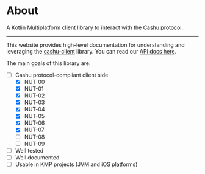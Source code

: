 # About
A Kotlin Multiplatform client library to interact with the [Cashu protocol].

---

This website provides high-level documentation for understanding and leveraging the [cashu-client] library. You can read our [API docs here].

The main goals of this library are:  

- [ ] Cashu protocol-compliant client side
    - [x] NUT-00
    - [x] NUT-01
    - [x] NUT-02
    - [x] NUT-03
    - [x] NUT-04
    - [x] NUT-05
    - [x] NUT-06
    - [x] NUT-07
    - [ ] NUT-08
    - [ ] NUT-09
- [ ] Well tested
- [ ] Well documented
- [ ] Usable in KMP projects (JVM and iOS platforms)  
<br>

[Cashu protocol]: https://github.com/cashubtc/nuts
[cashu-client]: https://github.com/thunderbiscuit/cashu-client
[API docs here]: ./api/
